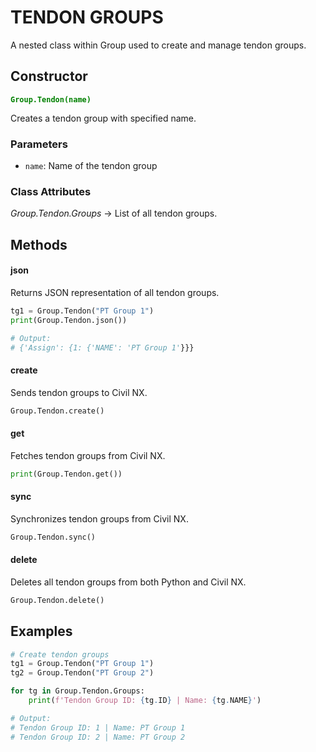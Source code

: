 # TENDON GROUPS

A nested class within Group used to create and manage tendon groups.

## Constructor
**<font color="green">`Group.Tendon(name)`</font>**

Creates a tendon group with specified name.

### Parameters
* `name`: Name of the tendon group

### Class Attributes
*Group.Tendon.Groups* -> List of all tendon groups. 



## Methods

#### json
Returns JSON representation of all tendon groups.

```py
tg1 = Group.Tendon("PT Group 1")
print(Group.Tendon.json())

# Output:
# {'Assign': {1: {'NAME': 'PT Group 1'}}}
```

#### create
Sends tendon groups to Civil NX.

```py
Group.Tendon.create()
```

#### get
Fetches tendon groups from Civil NX.

```py
print(Group.Tendon.get())
```

#### sync
Synchronizes tendon groups from Civil NX.

```py
Group.Tendon.sync()
```

#### delete
Deletes all tendon groups from both Python and Civil NX.

```py
Group.Tendon.delete()
```






## Examples
```py
# Create tendon groups
tg1 = Group.Tendon("PT Group 1")
tg2 = Group.Tendon("PT Group 2")

for tg in Group.Tendon.Groups:
    print(f'Tendon Group ID: {tg.ID} | Name: {tg.NAME}')

# Output:
# Tendon Group ID: 1 | Name: PT Group 1
# Tendon Group ID: 2 | Name: PT Group 2
```

